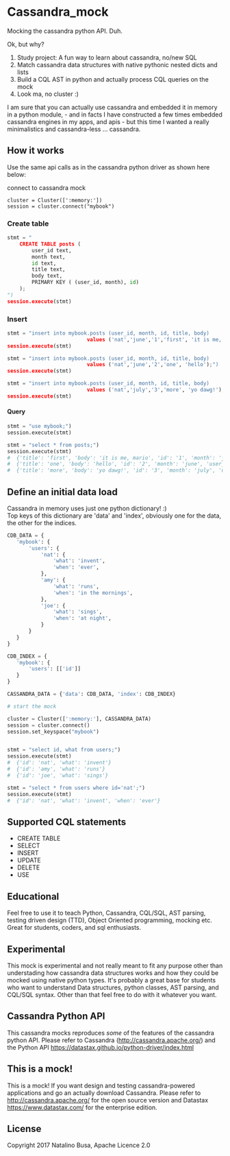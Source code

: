 # Cassandra_mock

Mocking the cassandra python API. Duh.  

Ok, but why?

1) Study project: A fun way to learn about cassandra, no/new SQL
2) Match cassandra data structures with native pythonic nested dicts and lists
3) Build a CQL AST in python and actually process CQL queries on the mock
4) Look ma, no cluster :)

I am sure that you can actually use cassandra and embedded it in memory in a python module, - and in facts I have constructed a few times embedded cassandra engines in my apps, and apis - but this time I wanted a really minimalistics and cassandra-less ... cassandra.

## How it works

Use the same api calls as in the cassandra python driver as shown here below:

connect to cassandra mock
```
cluster = Cluster([':memory:'])
session = cluster.connect("mybook")
```

### Create table 
```python
stmt = "
    CREATE TABLE posts (
        user_id text,
        month text,
        id text,
        title text,
        body text,
        PRIMARY KEY ( (user_id, month), id)
    );
")
session.execute(stmt)
```
### Insert 
```python
stmt = "insert into mybook.posts (user_id, month, id, title, body) 
                          values ('nat','june','1','first', 'it is me, mario');")
session.execute(stmt)

stmt = "insert into mybook.posts (user_id, month, id, title, body) 
                          values ('nat','june','2','one', 'hello');")
session.execute(stmt)

stmt = "insert into mybook.posts (user_id, month, id, title, body) 
                          values ('nat','july','3','more', 'yo dawg!');")
session.execute(stmt)
```

#### Query
```python
stmt = "use mybook;")
session.execute(stmt)

stmt = "select * from posts;")
session.execute(stmt)
#  {'title': 'first', 'body': 'it is me, mario', 'id': '1', 'month': 'june', 'user_id': 'nat'}
#  {'title': 'one', 'body': 'hello', 'id': '2', 'month': 'june', 'user_id': 'nat'}
#  {'title': 'more', 'body': 'yo dawg!', 'id': '3', 'month': 'july', 'user_id': 'nat'}


```
## Define an initial data load

Cassandra in memory uses just one python dictionary! :)   
Top keys of this dictionary are 'data' and 'index', obviously one for the data, the other for the indices.

```python
CDB_DATA = {
   'mybook': {
       'users': {
           'nat': {
               'what': 'invent',
               'when': 'ever',
           },
           'amy': {
               'what': 'runs',
               'when': 'in the mornings',
           },
           'joe': {
               'what': 'sings',
               'when': 'at night',
           }
       }
   }
}

CDB_INDEX = {
   'mybook': {
       'users': [['id']]
   }
}

CASSANDRA_DATA = {'data': CDB_DATA, 'index': CDB_INDEX}

# start the mock

cluster = Cluster([':memory:'], CASSANDRA_DATA)
session = cluster.connect()
session.set_keyspace("mybook")


stmt = "select id, what from users;")
session.execute(stmt)
#  {'id': 'nat', 'what': 'invent'}
#  {'id': 'amy', 'what': 'runs'}
#  {'id': 'joe', 'what': 'sings'}

stmt = "select * from users where id='nat';")
session.execute(stmt)
#  {'id': 'nat', 'what': 'invent', 'when': 'ever'}
```

## Supported CQL statements

  - CREATE TABLE
  - SELECT
  - INSERT
  - UPDATE
  - DELETE
  - USE

## Educational
Feel free to use it to teach Python, Cassandra, CQL/SQL, AST parsing, testing driven design (TTD), Object Oriented programming, mocking etc. Great for students, coders, and sql enthusiasts.

## Experimental
This mock is experimental and not really meant to fit any purpose other than understading how cassandra data structures works and how they could be mocked using native python types. It's probably a great base for students who want to understand Data structures, python classes, AST parsing, and CQL/SQL syntax. Other than that feel free to do with it whatever you want.

## Cassandra Python API
This cassandra mocks reproduces _some_ of the features of the cassandra python API.
Please refer to Cassandra (http://cassandra.apache.org/) and the Python API https://datastax.github.io/python-driver/index.html

## This is a mock!
This is a mock! If you want design and testing cassandra-powered applications and go an actually download Cassandra. Please refer to http://cassandra.apache.org/ for the open source version and Datastax https://www.datastax.com/ for the enterprise edition.

## License
Copyright 2017 Natalino Busa, Apache Licence 2.0

